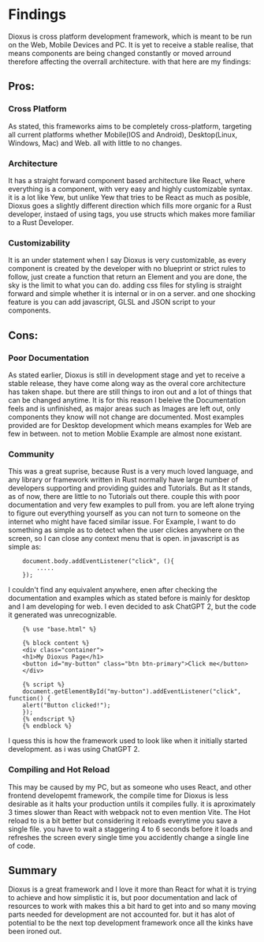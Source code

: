 # **Findings**
Dioxus is cross platform development framework, which is meant to be run on the Web, Mobile Devices and PC. It is yet to receive a stable realise, that means components are being changed constantly or moved arround therefore affecting the overrall architecture.
with that here are my findings:

## Pros:

### Cross Platform
As stated, this frameworks aims to be completely cross-platform, targeting all current platforms whether Mobile(IOS and Android), Desktop(Linux, Windows, Mac) and Web. all with little to no changes.

### Architecture
It has a straight forward component based architecture like React, where everything is a component, with very easy and highly customizable syntax. it is a lot like Yew, but unlike Yew that tries to be React as much as posible, Dioxus goes a  slightly different direction which fills more organic for a Rust developer, instaed of using tags, you use structs which makes more familiar to a Rust Developer.

### Customizability
It is an under statement when I say Dioxus is very customizable, as every component is created by the developer with no blueprint or strict rules to follow, just create a function that return an Element and you are done, the sky is the limit to what you can do.
adding css files for styling is straight forward and simple whether it is internal or in on a server. and one shocking feature is you can add javascript, GLSL and JSON script to your components.

## Cons:

### Poor Documentation
As stated earlier, Dioxus is still in development stage and yet to receive a stable release, they have come along way as the overal core architecture has taken shape. but there are still things to iron out and a lot of things that can be changed anytime.
It is for this reason I beleive the Documentation feels and is unfinished, as major areas such as Images are left out, only components they know will not change are documented.
Most examples provided are for Desktop development which means examples for Web are few in between. not to metion Moblie Example are almost none existant.

### Community
This was a great suprise, because Rust is a very much loved language, and any library or framework written in Rust normally have large number of developers supporting and providing guides and Tutorials.
But as It stands, as of now, there are little to no Tutorials out there. couple this with poor documentation and very few examples to pull from. you are left alone trying to figure out everything yourself as you can not turn to someone on the internet who might have faced similar issue.
For Example, I want to do something as simple as to detect when the user clickes anywhere on the screen, so I can close any context menu that is open. in javascript is as simple  as:
``` 
    document.body.addEventListener("click", (){
        .....
    });
```
I couldn't find any equivalent anywhere, enen after checking the documentation and examples which as stated before is mainly for desktop and I am developing for web. I even decided to ask ChatGPT 2, but the code it generated was unrecognizable. 

```
    {% use "base.html" %}

    {% block content %}
    <div class="container">
    <h1>My Dioxus Page</h1>
    <button id="my-button" class="btn btn-primary">Click me</button>
    </div>

    {% script %}
    document.getElementById("my-button").addEventListener("click", function() {
    alert("Button clicked!");
    });
    {% endscript %}
    {% endblock %}
```

I quess this is how the framework used to look like when it initially started development. as i was using ChatGPT 2.

### Compiling and Hot Reload
This may be caused by my PC, but as someone who uses React, and other frontend developemt framework, the compile time for Dioxus is less desirable as it halts your production untils it compiles fully. it is aproximately 3 times slower than React with webpack not to even mention Vite.
The Hot reload to is a bit better but considering it reloads everytime you save a single file. you have to wait a staggering 4 to 6 seconds before it loads and refreshes the screen every single time you accidently change a single line of code.

## Summary
Dioxus is a great framework and I love it more than React for what it is trying to achieve and how simplistic it is, but poor documentation and lack of resources to work with makes this a  bit hard to get into and so many moving parts needed for development are not accounted for. but it has alot of potential to be the next top development framework once all the  kinks have been ironed out.
